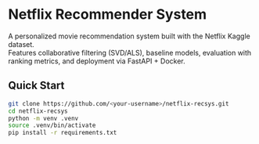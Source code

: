 # Netflix Recommender System 

A personalized movie recommendation system built with the Netflix Kaggle dataset.  
Features collaborative filtering (SVD/ALS), baseline models, evaluation with ranking metrics, and deployment via FastAPI + Docker.

## Quick Start
```bash
git clone https://github.com/<your-username>/netflix-recsys.git
cd netflix-recsys
python -m venv .venv
source .venv/bin/activate
pip install -r requirements.txt